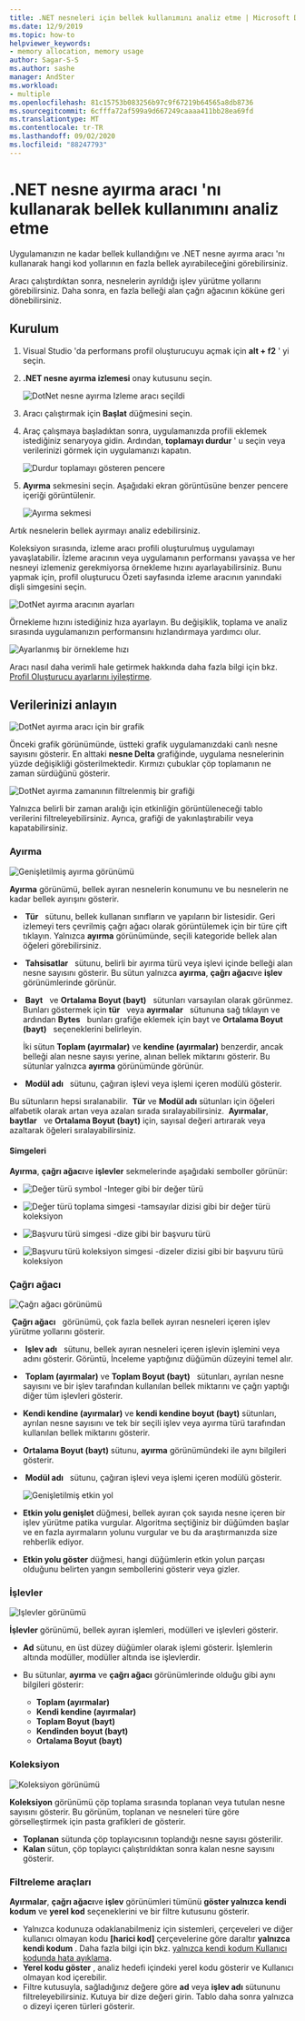 ```yaml
---
title: .NET nesneleri için bellek kullanımını analiz etme | Microsoft Docs
ms.date: 12/9/2019
ms.topic: how-to
helpviewer_keywords:
- memory allocation, memory usage
author: Sagar-S-S
ms.author: sashe
manager: AndSter
ms.workload:
- multiple
ms.openlocfilehash: 81c15753b083256b97c9f67219b64565a8db8736
ms.sourcegitcommit: 6cfffa72af599a9d667249caaaa411bb28ea69fd
ms.translationtype: MT
ms.contentlocale: tr-TR
ms.lasthandoff: 09/02/2020
ms.locfileid: "88247793"
---
```

# <a name="analyze-memory-usage-by-using-the-net-object-allocation-tool"></a>.NET nesne ayırma aracı 'nı kullanarak bellek kullanımını analiz etme

Uygulamanızın ne kadar bellek kullandığını ve .NET nesne ayırma aracı 'nı kullanarak hangi kod yollarının en fazla bellek ayırabileceğini görebilirsiniz.

Aracı çalıştırdıktan sonra, nesnelerin ayrıldığı işlev yürütme yollarını görebilirsiniz. Daha sonra, en fazla belleği alan çağrı ağacının köküne geri dönebilirsiniz.

## <a name="setup"></a>Kurulum

1. Visual Studio 'da performans profil oluşturucuyu açmak için **alt + f2** ' yi seçin.

1. **.NET nesne ayırma izlemesi** onay kutusunu seçin.

   ![DotNet nesne ayırma Izleme aracı seçildi](../profiling/media/dotnetalloctoolselected.png "DotNet nesne ayırma Izleme aracı seçildi")

1. Aracı çalıştırmak için **Başlat** düğmesini seçin.

1. Araç çalışmaya başladıktan sonra, uygulamanızda profili eklemek istediğiniz senaryoya gidin. Ardından, **toplamayı durdur** ' u seçin veya verilerinizi görmek için uygulamanızı kapatın.

   ![Durdur toplamayı gösteren pencere](../profiling/media/stopcollectionlighttheme.png "Durdur toplamayı gösteren pencere")

1. **Ayırma** sekmesini seçin. Aşağıdaki ekran görüntüsüne benzer pencere içeriği görüntülenir.

   ![Ayırma sekmesi](../profiling/media/allocationview.png "Ayırma sekmesi")

Artık nesnelerin bellek ayırmayı analiz edebilirsiniz.

Koleksiyon sırasında, izleme aracı profili oluşturulmuş uygulamayı yavaşlatabilir. İzleme aracının veya uygulamanın performansı yavaşsa ve her nesneyi izlemeniz gerekmiyorsa örnekleme hızını ayarlayabilirsiniz. Bunu yapmak için, profil oluşturucu Özeti sayfasında izleme aracının yanındaki dişli simgesini seçin.

![DotNet ayırma aracının ayarları](../profiling/media/dotnetallocsettings.png "DotNet ayırma aracının ayarları")

Örnekleme hızını istediğiniz hıza ayarlayın. Bu değişiklik, toplama ve analiz sırasında uygulamanızın performansını hızlandırmaya yardımcı olur.

![Ayarlanmış bir örnekleme hızı](../profiling/media/adjustedsamplingratedotnetalloctool.png "Ayarlanmış bir örnekleme hızı")

Aracı nasıl daha verimli hale getirmek hakkında daha fazla bilgi için bkz. [Profil Oluşturucu ayarlarını iyileştirme](../profiling/optimize-profiler-settings.md).

## <a name="understand-your-data"></a>Verilerinizi anlayın

![DotNet ayırma aracı için bir grafik](../profiling/media/graphdotnetalloc.png "DotNet ayırma aracı için bir grafik")

Önceki grafik görünümünde, üstteki grafik uygulamanızdaki canlı nesne sayısını gösterir. En alttaki **nesne Delta** grafiğinde, uygulama nesnelerinin yüzde değişikliği gösterilmektedir. Kırmızı çubuklar çöp toplamanın ne zaman sürdüğünü gösterir.

![DotNet ayırma zamanının filtrelenmiş bir grafiği](../profiling/media/graphdotnetalloctimefiltered.png "DotNet ayırma zamanının filtrelenmiş bir grafiği")

Yalnızca belirli bir zaman aralığı için etkinliğin görüntüleneceği tablo verilerini filtreleyebilirsiniz. Ayrıca, grafiği de yakınlaştırabilir veya kapatabilirsiniz.

### <a name="allocation"></a>Ayırma

![Genişletilmiş ayırma görünümü](../profiling/media/allocationexpandedlight.png "Genişletilmiş ayırma görünümü")

**Ayırma** görünümü, bellek ayıran nesnelerin konumunu ve bu nesnelerin ne kadar bellek ayırışını gösterir.

-  **Tür**   sütunu, bellek kullanan sınıfların ve yapıların bir listesidir. Geri izlemeyi ters çevrilmiş çağrı ağacı olarak görüntülemek için bir türe çift tıklayın. Yalnızca **ayırma** görünümünde, seçili kategoride bellek alan öğeleri görebilirsiniz.

-  **Tahsisatlar**   sütunu, belirli bir ayırma türü veya işlevi içinde belleği alan nesne sayısını gösterir. Bu sütun yalnızca **ayırma**, **çağrı ağacı**ve **işlev**   görünümlerinde görünür.

-  **Bayt**   ve **Ortalama Boyut (bayt)**   sütunları varsayılan olarak görünmez. Bunları göstermek için **tür**   veya **ayırmalar**   sütununa sağ tıklayın ve ardından **Bytes**   bunları grafiğe eklemek için bayt ve **Ortalama Boyut (bayt)**   seçeneklerini belirleyin. 

   İki sütun **Toplam (ayırmalar)** ve **kendine (ayırmalar)** benzerdir, ancak belleği alan nesne sayısı yerine, alınan bellek miktarını gösterir. Bu sütunlar yalnızca **ayırma** görünümünde görünür.

-  **Modül adı**   sütunu, çağıran işlevi veya işlemi içeren modülü gösterir.

Bu sütunların hepsi sıralanabilir.  **Tür** ve **Modül adı** sütunları için öğeleri alfabetik olarak artan veya azalan sırada sıralayabilirsiniz.  **Ayırmalar**, **baytlar**   ve **Ortalama Boyut (bayt)** için, sayısal değeri artırarak veya azaltarak öğeleri sıralayabilirsiniz.

#### <a name="symbols"></a>Simgeleri

**Ayırma**, **çağrı ağacı**ve **işlevler** sekmelerinde aşağıdaki semboller görünür:

- ![Değer türü symbol](../profiling/media/valuetypeicon.png "Değer türü simgesi") -Integer gibi bir değer türü

- ![Değer türü toplama simgesi](../profiling/media/valuetypecollectionicon.png "Değer türü koleksiyon simgesi") -tamsayılar dizisi gibi bir değer türü koleksiyon

- ![Başvuru türü simgesi](../profiling/media/referencetypeicon.png "Başvuru türü simgesi") -dize gibi bir başvuru türü

- ![Başvuru türü koleksiyon simgesi](../profiling/media/referencetypecollectionicon.png "Başvuru türü koleksiyon simgesi") -dizeler dizisi gibi bir başvuru türü koleksiyon

### <a name="call-tree"></a>Çağrı ağacı

![Çağrı ağacı görünümü](../profiling/media/calltreelight.png "Çağrı ağacı görünümü")

 **Çağrı ağacı**   görünümü, çok fazla bellek ayıran nesneleri içeren işlev yürütme yollarını gösterir.

-  **Işlev adı**   sütunu, bellek ayıran nesneleri içeren işlevin işlemini veya adını gösterir. Görüntü, İnceleme yaptığınız düğümün düzeyini temel alır.
-  **Toplam (ayırmalar)** ve **Toplam Boyut (bayt)**   sütunları, ayrılan nesne sayısını ve bir işlev tarafından kullanılan bellek miktarını ve çağrı yaptığı diğer tüm işlevleri gösterir.
- **Kendi kendine (ayırmalar)** ve **kendi kendine boyut (bayt)** sütunları, ayrılan nesne sayısını ve tek bir seçili işlev veya ayırma türü tarafından kullanılan bellek miktarını gösterir.
- **Ortalama Boyut (bayt)** sütunu, **ayırma** görünümündeki ile aynı bilgileri gösterir.
-  **Modül adı**   sütunu, çağıran işlevi veya işlemi içeren modülü gösterir.

   ![Genişletilmiş etkin yol](../profiling/media/hotpathlight.png "Genişletilmiş etkin yol")

- **Etkin yolu genişlet** düğmesi, bellek ayıran çok sayıda nesne içeren bir işlev yürütme patika vurgular. Algoritma seçtiğiniz bir düğümden başlar ve en fazla ayırmaların yolunu vurgular ve bu da araştırmanızda size rehberlik ediyor.
- **Etkin yolu göster** düğmesi, hangi düğümlerin etkin yolun parçası olduğunu belirten yangın sembollerini gösterir veya gizler.

### <a name="functions"></a>İşlevler

![Işlevler görünümü](../profiling/media/functionslight.png "Işlevler görünümü")

**İşlevler** görünümü, bellek ayıran işlemleri, modülleri ve işlevleri gösterir.

- **Ad** sütunu, en üst düzey düğümler olarak işlemi gösterir. İşlemlerin altında modüller, modüller altında ise işlevlerdir.
- Bu sütunlar, **ayırma** ve **çağrı ağacı** görünümlerinde olduğu gibi aynı bilgileri gösterir:

  - **Toplam (ayırmalar)**
  - **Kendi kendine (ayırmalar)**
  - **Toplam Boyut (bayt)**
  - **Kendinden boyut (bayt)**
  - **Ortalama Boyut (bayt)**

### <a name="collection"></a>Koleksiyon

![Koleksiyon görünümü](../profiling/media/collectionlight.png "Koleksiyon görünümü")

**Koleksiyon** görünümü çöp toplama sırasında toplanan veya tutulan nesne sayısını gösterir. Bu görünüm, toplanan ve nesneleri türe göre görselleştirmek için pasta grafikleri de gösterir.

- **Toplanan** sütunda çöp toplayıcısının toplandığı nesne sayısı gösterilir.
- **Kalan** sütun, çöp toplayıcı çalıştırıldıktan sonra kalan nesne sayısını gösterir.

### <a name="filtering-tools"></a>Filtreleme araçları

**Ayırmalar**, **çağrı ağacı**ve **işlev** görünümleri tümünü **göster yalnızca kendi kodum** ve **yerel kod** seçeneklerini ve bir filtre kutusunu gösterir.

- Yalnızca kodunuza odaklanabilmeniz için sistemleri, çerçeveleri ve diğer kullanıcı olmayan kodu **[harici kod]** çerçevelerine göre daraltır **yalnızca kendi kodum** . Daha fazla bilgi için bkz. [yalnızca kendi kodum Kullanıcı kodunda hata ayıklama](../debugger/just-my-code.md).
- **Yerel kodu göster** , analiz hedefi içindeki yerel kodu gösterir ve Kullanıcı olmayan kod içerebilir.
- Filtre kutusuyla, sağladığınız değere göre **ad** veya **işlev adı** sütununu filtreleyebilirsiniz. Kutuya bir dize değeri girin. Tablo daha sonra yalnızca o dizeyi içeren türleri gösterir.
